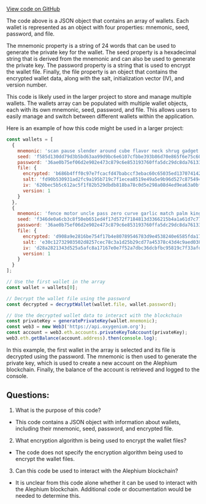 [View code on GitHub](https://github.com/oxygenium/oxygenium-web3/packages/web3/src/signer/fixtures/wallets.json)

The code above is a JSON object that contains an array of wallets. Each wallet is represented as an object with four properties: mnemonic, seed, password, and file. 

The mnemonic property is a string of 24 words that can be used to generate the private key for the wallet. The seed property is a hexadecimal string that is derived from the mnemonic and can also be used to generate the private key. The password property is a string that is used to encrypt the wallet file. Finally, the file property is an object that contains the encrypted wallet data, along with the salt, initialization vector (IV), and version number.

This code is likely used in the larger project to store and manage multiple wallets. The wallets array can be populated with multiple wallet objects, each with its own mnemonic, seed, password, and file. This allows users to easily manage and switch between different wallets within the application.

Here is an example of how this code might be used in a larger project:

```javascript
const wallets = [
  {
    mnemonic: 'scan pause slender around cube flavor neck shrug gadget ramp rude lend capable tone nose unhappy gift across cluster minor tragic fever detail script',
    seed: 'f585d130dd79d3b5bd63aa99d9bc6e6107cfbbe393b86d70e865f6e75c60a37496afc1b25cd4d1ab3b82d9b41f469c6c112a9f310e441814147ff27a5d65882b',
    password: '36ae0b75ef06d2e902e473c879c6e853193760ffa5dc29dc8da76133149e0892',
    file: {
      encrypted: 'b686b4fff0c97e7fcacfd47babccf3ebac60c65035ed1370741424b3de5dbb75d87ac7f7bc0a2309725ec3370c53cd0bc705e3d1e919cdbad539d334398498d29b97689b37c9447b4aaeef3b99d11cadb85028ece6baa62fe74750a26d02f06a71b8e2ff69e112d78999c7f787a7029120bc25ad28e2acfaf4f088b30fea2973e30bd3ced24880a610c121ceddab4e271c17d6dcd0bcec7e6aff921c9409a0bb2e478a5028f1aacc70c72ee7fc64ebc58b4e63db',
      salt: 'fd90b530931ad2fc9a195b719c7f1ecea8519e49a5e9b96d527c87549445c587dd34385f28446b570062286e79600430d190a885198b224e1b10678a0cd6648b',
      iv: '620bec5b5c612ac5f1f82b529dbdb818ba78c0d5e298a08d4ed9ea63a0bf762ca54414d12bd312e101d16ef95350c46b5ea18cf78d83ed025d5a400406bcdf70',
      version: 1
    }
  },
  {
    mnemonic: 'fence motor uncle pass zero curve garlic match palm kingdom quality keep undo scissors host lend ginger human loop mad sting horse swap track',
    seed: 'f346de0a6cb3c8f50eb651ed4f17d572f7184813d3366215b4a1a61d7c776bedca41373d9008176bac8cb2ff8216d5cc3542f37fd520b4938295ca85013dbb3c',
    password: '36ae0b75ef06d2e902e473c879c6e853193760ffa5dc29dc8da76133149e0892',
    file: {
      encrypted: 'd908a9e2816be754f17b4e80789546783d9e4538240e6585fda17c16343569d03aaac0a10c61122e23d9aa1c988f55d9e88b4d7b271e1f631e8aee02d5dc9e077e6150732381ec06c6f18d4fdde7ed3e09494762d002232a12fbcb5d1f0ca9ac3e6d964d3eb06ed530b10b8b151a66e2ea1eb4e60241b24c631edb31aa7ae99cf5c7f74692f39c534e7deee4e168375da2e6b93b7236fdfcafaade2d2e641498e61888b16d05147a43bb8024',
      salt: 'e30c12732903502d8257cec78c3a1d25b29cd77a45378c43d4c9aed0386fd3c278149354221bdcf18e156d6384f1cb20c120975957f37fa433526f516528d597',
      iv: 'd28a2821343d525a5afc8a17167e0e7f52a7dbc36dcbfbc95819c7f33afd5c6a1cc97a65a2b2bc95387b220a2e9fda7237bd897dfd59ab98e9a7add0c5eeab30',
      version: 1
    }
  }
];

// Use the first wallet in the array
const wallet = wallets[0];

// Decrypt the wallet file using the password
const decrypted = decryptWallet(wallet.file, wallet.password);

// Use the decrypted wallet data to interact with the blockchain
const privateKey = generatePrivateKey(wallet.mnemonic);
const web3 = new Web3('https://api.oxygenium.org');
const account = web3.eth.accounts.privateKeyToAccount(privateKey);
web3.eth.getBalance(account.address).then(console.log);
```

In this example, the first wallet in the array is selected and its file is decrypted using the password. The mnemonic is then used to generate the private key, which is used to create a new account on the Alephium blockchain. Finally, the balance of the account is retrieved and logged to the console.
## Questions: 
 1. What is the purpose of this code?
- This code contains a JSON object with information about wallets, including their mnemonic, seed, password, and encrypted file.

2. What encryption algorithm is being used to encrypt the wallet files?
- The code does not specify the encryption algorithm being used to encrypt the wallet files.

3. Can this code be used to interact with the Alephium blockchain?
- It is unclear from this code alone whether it can be used to interact with the Alephium blockchain. Additional code or documentation would be needed to determine this.